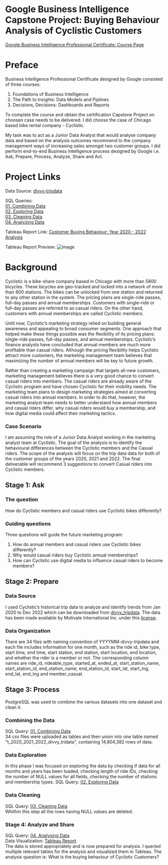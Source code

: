 # Google Business Intelligence Capstone Project: Buying Behaviour Analysis of Cyclistic Customers

[Google Business Intelligence Professional Certificate: Course Page](https://www.coursera.org/professional-certificates/google-business-intelligence)

# Preface

Business Intelligence Professional Certificate designed by Google consisted of three courses:

  1. Foundations of Business Intelligence
  2. The Path to Insights: Data Models and Piplines
  3. Decisions, Decisions: Dashboards and Reports

To complete the course and obtain the certification Capstone Project on choosen case needs to be delivered. I did choose the case of Chicago based bike rental company - Cyclistic. 

My task was to act as a Junior Data Analyst that would analyse company data and based on the analysis outcomes recommend to the company management ways of increasing sales amongst two customer groups. I did perform end-to-end Business Intelligence process designed by Google i.e. Ask, Prepare, Process, Analyze, Share and Act.

# Project Links

Data Source: [divvy-tripdata](https://divvy-tripdata.s3.amazonaws.com/index.html)

SQL Queries:  
[01. Combining Data](https://github.com/LiwiaWagner/Google-Business-Intelligence-Capstone-Project-Cyclistic/blob/main/01.%20Combining%20Data.sql)  
[02. Exploring Data](https://github.com/LiwiaWagner/Google-Business-Intelligence-Capstone-Project-Cyclistic/blob/main/02.%20Exploring%20Data.sql)  
[03. Cleaning Data](https://github.com/LiwiaWagner/Google-Business-Intelligence-Capstone-Project-Cyclistic/blob/main/03.%20Cleaning%20Data.sql)  
[04. Analyzing Data](https://github.com/LiwiaWagner/Google-Business-Intelligence-Capstone-Project-Cyclistic/blob/main/04.%20Analyzing%20Data.sql)  

Tableau Report Link: [Customer Buying Behaviour: Year 2020 - 2022 Analysis](https://public.tableau.com/app/profile/liwia2886/viz/CyclisticCustomerBuyingBehaviourAnalysisGoogleBICertificationCapstoneProject/Dashboard)

Tableau Report Preview:
![image](https://github.com/LiwiaWagner/Google-Business-Intelligence-Capstone-Project-Cyclistic/assets/66546424/0b08ef5c-8400-416c-b113-d3180583bfab)

# Background

Cyclistic is a bike-share company based in Chicago with more than 5800 bicycles. These bicycles are geo-tracked and locked into a network of more than 600 stations. The bikes can be unlocked from one station and returned to any other station in the system. The pricing plans are single-ride passes, full-day passes and annual memberships. Customers with single-ride or full-day passes are referred to as casual riders. On the other hand, customers with annual memberships are called Cyclistic members.

Until now, Cyclistic’s marketing strategy relied on building general awareness and appealing to broad consumer segments. One approach that helped make these things possible was the flexibility of its pricing plans: single-ride passes, full-day passes, and annual memberships. Cyclistic’s finance analysts have concluded that annual members are much more profitable than casual riders. Although the pricing flexibility helps Cyclistic attract more customers, the marketing management team believes that maximizing the number of annual members will be key to future growth. 

Rather than creating a marketing campaign that targets all-new customers, marketing management believes there is a very good chance to convert casual riders into members. The casual riders are already aware of the Cyclistic program and have chosen Cyclistic for their mobility needs. The marketing team plans to design marketing strategies aimed at converting casual riders into annual members. In order to do that, however, the marketing analyst team needs to better understand how annual members and casual riders differ, why casual riders would buy a membership, and how digital media could affect their marketing tactics. 

### Case Scenario

I am assuming the role of a Junior Data Analyst working in the marketing analyst team at Cyclistic. The goal of the analysis is to identify the behavioural differences between the Cyclistic members and the Casual riders. The scope of the analysis will focus on the trip data data for both of the customer groups of the years 2020, 2021 and 2022. The final deliverable will recommend 3 suggestions to convert Casual riders into Cyclistic members.

## Stage 1: Ask
### The question
How do Cyclistic members and casual riders use Cyclistic bikes differently?
### Guiding questions
Three questions will guide the future marketing program:  
1. How do annual members and casual riders use Cyclistic bikes differently?  
2. Why would casual riders buy Cyclistic annual memberships?  
3. How can Cyclistic use digital media to influence casual riders to become members?

## Stage 2: Prepare
### Data Source
I used Cyclistic’s historical trip data to analyze and identify trends from Jan 2020 to Dec 2022 which can be downloaded from [divvy_tripdata](https://divvy-tripdata.s3.amazonaws.com/index.html). The data has been made available by Motivate International Inc. under this [license](https://www.divvybikes.com/data-license-agreement).  

### Data Organization
There are 34 files with naming convention of YYYYMM-divvy-tripdata and each file includes information for one month, such as the ride id, bike type, start time, end time, start station, end station, start location, end location, and whether the rider is a member or not. The corresponding column names are ride_id, rideable_type, started_at, ended_at, start_station_name, start_station_id, end_station_name, end_station_id, start_lat, start_lng, end_lat, end_lng and member_casual.

## Stage 3: Process
PostgreSQL was used to combine the various datasets into one dataset and clean it.    

### Combining the Data
SQL Query: [01. Combining Data](https://github.com/LiwiaWagner/Google-Business-Intelligence-Capstone-Project-Cyclistic/blob/main/01.%20Combining%20Data.sql)  
34 csv files were uploaded as tables and then union into one table named "t_2020_2021_2022_divvy_tridata", containing 14,804,382 rows of data.

### Data Exploration
In this phase I was focused on exploring the data by checking if data for all months and years has been loaded, checking length of ride IDs, checking the number of NULL values for all fields, checking the number of stations and membership types.
SQL Query: [02. Exploring Data](https://github.com/LiwiaWagner/Google-Business-Intelligence-Capstone-Project-Cyclistic/blob/main/02.%20Exploring%20Data.sql)  

### Data Cleaning
SQL Query: [03. Cleaning Data](https://github.com/LiwiaWagner/Google-Business-Intelligence-Capstone-Project-Cyclistic/blob/main/03.%20Cleaning%20Data.sql)  
Whithin this step all the rows having NULL values are deleted.
  
### Stage 4: Analyze and Share
SQL Query: [04. Analysing Data](https://github.com/LiwiaWagner/Google-Business-Intelligence-Capstone-Project-Cyclistic/blob/main/04.%20Analyzing%20Data.sql)  
Data Visualization: [Tableau Report](https://public.tableau.com/app/profile/liwia2886/viz/CyclisticCustomerBuyingBehaviourAnalysisGoogleBICertificationCapstoneProject/Dashboard)  
The data is stored appropriately and is now prepared for analysis. I queried multiple relevant tables for the analysis and visualized them in Tableau. The analysis question is: What is the buying behaviour of Cyclistic Customers?  



